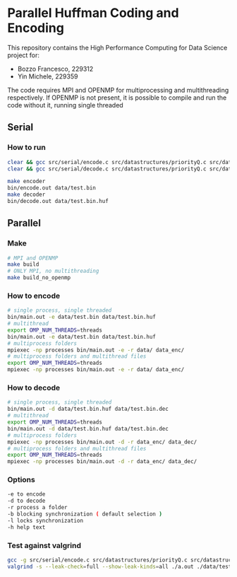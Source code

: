 # Parallel Huffman Coding and Encoding

This repository contains the High Performance Computing for Data Science project for:
- Bozzo Francesco, 229312
- Yin Michele, 229359

The code requires MPI and OPENMP for multiprocessing and multithreading respectively. If OPENMP is not present, it is possible to compile and run the code without it, running single threaded

## Serial
### How to run

```bash
clear && gcc src/serial/encode.c src/datastructures/priorityQ.c src/datastructures/dictionary.c src/serial/huffman.c && ./a.out data/test.bin
clear && gcc src/serial/decode.c src/datastructures/priorityQ.c src/datastructures/dictionary.c src/serial/huffman.c && ./a.out data/test.bin.huf
```

```bash
make encoder
bin/encode.out data/test.bin
make decoder
bin/decode.out data/test.bin.huf
```
## Parallel
### Make
```bash
# MPI and OPENMP
make build
# ONLY MPI, no multithreading
make build_no_openmp
```
### How to encode
```bash
# single process, single threaded
bin/main.out -e data/test.bin data/test.bin.huf
# multithread
export OMP_NUM_THREADS=threads
bin/main.out -e data/test.bin data/test.bin.huf
# multiprocess folders
mpiexec -np processes bin/main.out -e -r data/ data_enc/
# multiprocess folders and multithread files
export OMP_NUM_THREADS=threads
mpiexec -np processes bin/main.out -e -r data/ data_enc/
```
### How to decode
```bash
# single process, single threaded
bin/main.out -d data/test.bin.huf data/test.bin.dec
# multithread
export OMP_NUM_THREADS=threads
bin/main.out -d data/test.bin.huf data/test.bin.dec
# multiprocess folders
mpiexec -np processes bin/main.out -d -r data_enc/ data_dec/
# multiprocess folders and multithread files
export OMP_NUM_THREADS=threads
mpiexec -np processes bin/main.out -d -r data_enc/ data_dec/
```
### Options
```bash
-e to encode
-d to decode
-r process a folder
-b blocking synchronization ( default selection )
-l locks synchronization
-h help text
```
### Test against valgrind
```bash
gcc -g src/serial/encode.c src/datastructures/priorityQ.c src/datastructures/dictionary.c src/serial/huffman.c
valgrind -s --leak-check=full --show-leak-kinds=all ./a.out ./data/test.bin
```


